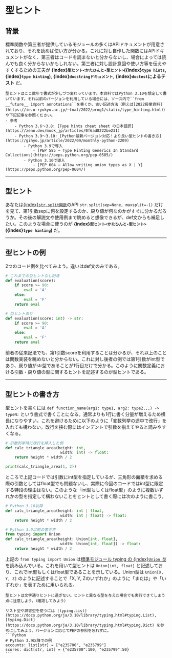 # 型ヒント

## 背景
標準関数や第三者が提供しているモジュールの多くはAPIドキュメントが用意されており、それを読めば使い方が分かる。これに対し自作した関数にはAPIドキュメントがなく、第三者はコードを読まないと分からないし、場合によっては読んでも良く分からないかもしれない。第三者に対し設計意図や使い方等を伝えやすくするための工夫が **{index}`型ヒント<かたひんと-型ヒント>`({index}`type hints`, {index}`type hinting`)**, **{index}`docstringドキュメント`**, **{index}`doctest`によるテスト** だ。

```{note}
型ヒントはここ数年で書式が少しづつ変わっています。本資料ではPython 3.10を想定して書いています。それ以前のバージョンを利用している場合には、ソース内で``from __future__ import annotations``を書くか、古い記述方法（例えば[2022授業資料](https://ie.u-ryukyu.ac.jp/~tnal/2022/prog1/static/type_hinting.html)）や下記記事を参照ください。
- 参考
    - Python 3.6〜3.8: [Type hints cheat sheet の日本語訳](https://zenn.dev/mook_jp/articles/0f6ad8222be231)
    - Python 3.9〜3.10: [Python最新バージョン対応！より良い型ヒントの書き方](https://gihyo.jp/article/2022/09/monthly-python-2209)
        - Python 3.9で導入
            - [PEP 585 – Type Hinting Generics In Standard Collections](https://peps.python.org/pep-0585/)
        - Python 3.10で導入
            - [PEP 604 – Allow writing union types as X | Y](https://peps.python.org/pep-0604/)
```

---
## 型ヒント
あなたは[{index}`str.split関数`](https://docs.python.org/ja/3.10/library/stdtypes.html#str.split)のAPI ``str.split(sep=None, maxsplit=-1)`` だけを見て、第1引数sepに何を設定するのか、戻り値が何なのかがすぐに分かるだろうか。その後の解説文や使用例まで眺めると想像できるが、def文からも補足したい。このような場合に使うのが **{index}`型ヒント<かたひんと-型ヒント>`({index}`type hinting`)** だ。

---
## 型ヒントの例
2つのコード例を比べてみよう。違いはdef文のみである。

```python
# これまでの型ヒントなし記法
def evaluation(score):
    if score >= 90:
        eval = 'A'
    else:
        eval = 'F'
    return eval

# 型ヒントあり
def evaluation(score: int) -> str:
    if score >= 90:
        eval = 'A'
    else:
        eval = 'F'
    return eval
```

前者の従来記法でも、第1引数scoreを利用することは分かるが、それ以上のことは関数実装を眺めないと分からない。これに対し後者の例では第1引数がint型であり、戻り値がstr型であることが1行目だけで分かる。このように関数定義における引数・戻り値の型に関するヒントを記述するのが型ヒントである。

---
## 型ヒントの書き方
型ヒントを書くには ``def function_name(arg1: type1, arg2: type2,,,) -> typeN:`` という書式で書くことになる。通常よりも1行に書く分量が増えるため横長になりやすい。これを避けるために以下のように「変数列挙の途中で改行」を入れても構わない。改行を挟む際にはインデントで引数を揃えてやると読みやすくなる。

```python
# 引数列挙時に改行を挿入した例
def calc_triangle_area(height: int,
                        width: int) -> float:
    return height * width / 2

print(calc_triangle_area(1, 2))
```

ところで上記コードでは引数にint型を指定しているが、三角形の面積を求める際の引数としてはfloat型でも問題ないし、実際に今回のコードではint型に限定する特段の理由はない。このような「int型もしくはfloat型」のように複数いずれかの型を指定して構わないことをヒントとして書く際には次のように書こう。

```python
# Python 3.10以降
def calc_triangle_area(height: int | float,
                        width: int | float) -> float:
    return height * width / 2

# Python 3.9以前の書き方
from typing import Union
def calc_triangle_area(height: Union[int, float],
                        width: Union[int, float]) -> float:
    return height * width / 2
```

上記の ``from typing import Union`` は[標準モジュール typing の {index}`Union 型`](https://docs.python.org/ja/3.8/library/typing.html#typing.Union)を読み込んでいる。これを用いて型ヒントは ``Union[int, float]`` と記述しており、これでint型もしくはfloat型であることを示している。Union型は ``Union[X, Y, Z]`` のように記述することで「X, Y, Zのいずれか」のように「または」や「いずれか」を表すために用いられる。

```{note}
型ヒントは文字通りヒントに過ぎない。ヒントと異なる型を与えた場合でも実行できてしまう点に注意しよう。（確認してみよう）
```

````{tip}
リスト型や辞書型を使うには [typing.List](https://docs.python.org/ja/3.10/library/typing.html#typing.List), [typing.Dict](https://docs.python.org/ja/3.10/library/typing.html#typing.Dict) を参考にしてみよう。バージョンに応じてPEPの参照を忘れずに。
```Python
# Python 3.9以降での例
accounts: list[str] = ["e235700", "e235799"]
scores: dict[str, int] = {"e235700":100, "e235799":50}
```
````
